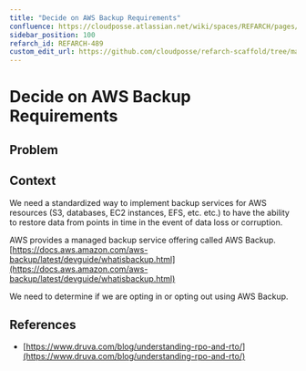 ```yaml
---
title: "Decide on AWS Backup Requirements"
confluence: https://cloudposse.atlassian.net/wiki/spaces/REFARCH/pages/1203830920/REFARCH-489+-+Decide+on+AWS+Backup+Requirements
sidebar_position: 100
refarch_id: REFARCH-489
custom_edit_url: https://github.com/cloudposse/refarch-scaffold/tree/main/docs/docs/fundamentals/design-decisions/foundational-platform/decide-on-aws-backup-requirements.md
---
```


# Decide on AWS Backup Requirements

## Problem

## Context
We need a standardized way to implement backup services for AWS resources (S3, databases, EC2 instances, EFS, etc. etc.) to have the ability to restore data from points in time in the event of data loss or corruption.

AWS provides a managed backup service offering called AWS Backup. [https://docs.aws.amazon.com/aws-backup/latest/devguide/whatisbackup.html](https://docs.aws.amazon.com/aws-backup/latest/devguide/whatisbackup.html)

We need to determine if we are opting in or opting out using AWS Backup.

## References

- [https://www.druva.com/blog/understanding-rpo-and-rto/](https://www.druva.com/blog/understanding-rpo-and-rto/)


